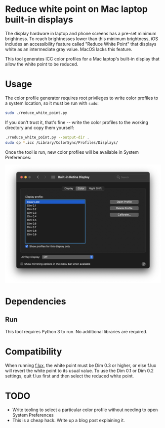 # Reduce white point on Mac laptop built-in displays

The display hardware in laptop and phone screens has a pre-set minimum
brightness.  To reach brightnesses lower than this minimum brightness, iOS
includes an accessibility feature called "Reduce White Point" that displays
white as an intermediate gray value.  MacOS lacks this feature.

This tool generates ICC color profiles for a Mac laptop's built-in display that
allow the white point to be reduced.

# Usage

The color profile generator requires root privileges to write color profiles to
a system location, so it must be run with `sudo`:

```bash
sudo ./reduce_white_point.py
```

If you don't trust it, that's fine -- write the color profiles to the working
directory and copy them yourself:

```bash
./reduce_white_point.py --output-dir .
sudo cp *.icc /Library/ColorSync/Profiles/Displays/
```

Once the tool is run, new color profiles will be available in System
Preferences:

![New color profiles](img/new_color_profiles.png)

# Dependencies
## Run
This tool requires Python 3 to run.  No additional libraries are required.

# Compatibility

When running [f.lux](https://justgetflux.com/), the white point must be Dim 0.3
or higher, or else f.lux will revert the white point to its usual value.  To
use the Dim 0.1 or Dim 0.2 settings, quit f.lux first and then select the
reduced white point.

# TODO

- Write tooling to select a particular color profile without needing to open
  System Preferences
- This is a cheap hack.  Write up a blog post explaining it.
